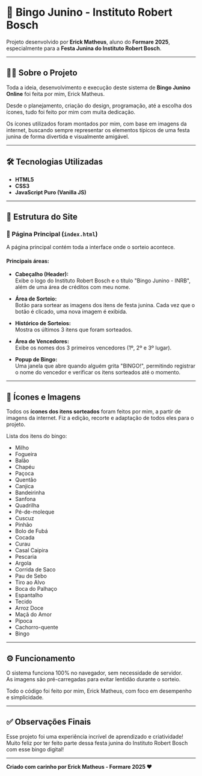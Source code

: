 # 🎉 Bingo Junino - Instituto Robert Bosch

Projeto desenvolvido por **Erick Matheus**, aluno do **Formare 2025**, especialmente para a **Festa Junina do Instituto Robert Bosch**.

---

## 👨‍💻 Sobre o Projeto

Toda a ideia, desenvolvimento e execução deste sistema de **Bingo Junino Online** foi feita por mim, Erick Matheus.

Desde o planejamento, criação do design, programação, até a escolha dos ícones, tudo foi feito por mim com muita dedicação.

Os ícones utilizados foram montados por mim, com base em imagens da internet, buscando sempre representar os elementos típicos de uma festa junina de forma divertida e visualmente amigável.

---

## 🛠️ Tecnologias Utilizadas

- **HTML5**
- **CSS3**
- **JavaScript Puro (Vanilla JS)**

---

## 🧱 Estrutura do Site

### 📂 Página Principal (`index.html`)

A página principal contém toda a interface onde o sorteio acontece.

#### Principais áreas:

- **Cabeçalho (Header):**  
Exibe o logo do Instituto Robert Bosch e o título "Bingo Junino - INRB", além de uma área de créditos com meu nome.

- **Área de Sorteio:**  
Botão para sortear as imagens dos itens de festa junina. Cada vez que o botão é clicado, uma nova imagem é exibida.

- **Histórico de Sorteios:**  
Mostra os últimos 3 itens que foram sorteados.

- **Área de Vencedores:**  
Exibe os nomes dos 3 primeiros vencedores (1º, 2º e 3º lugar).

- **Popup de Bingo:**  
Uma janela que abre quando alguém grita "BINGO!", permitindo registrar o nome do vencedor e verificar os itens sorteados até o momento.

---

## 🎨 Ícones e Imagens

Todos os **ícones dos itens sorteados** foram feitos por mim, a partir de imagens da internet. Fiz a edição, recorte e adaptação de todos eles para o projeto.

Lista dos itens do bingo:

- Milho
- Fogueira
- Balão
- Chapéu
- Paçoca
- Quentão
- Canjica
- Bandeirinha
- Sanfona
- Quadrilha
- Pé-de-moleque
- Cuscuz
- Pinhão
- Bolo de Fubá
- Cocada
- Curau
- Casal Caipira
- Pescaria
- Argola
- Corrida de Saco
- Pau de Sebo
- Tiro ao Alvo
- Boca do Palhaço
- Espantalho
- Tecido
- Arroz Doce
- Maçã do Amor
- Pipoca
- Cachorro-quente
- Bingo

---

## ⚙️ Funcionamento

O sistema funciona 100% no navegador, sem necessidade de servidor.  
As imagens são pré-carregadas para evitar lentidão durante o sorteio.

Todo o código foi feito por mim, Erick Matheus, com foco em desempenho e simplicidade.

---

## ✅ Observações Finais

Esse projeto foi uma experiência incrível de aprendizado e criatividade!  
Muito feliz por ter feito parte dessa festa junina do Instituto Robert Bosch com esse bingo digital!

---

**Criado com carinho por Erick Matheus - Formare 2025 ❤️**
